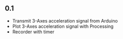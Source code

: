 0.1
---

- Transmit 3-Axes acceleration signal from Arduino
- Plot 3-Axes acceleration signal with Processing
- Recorder with timer
